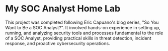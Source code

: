 # My SOC Analyst Home Lab
This project was completed following Eric Capuano's blog series, "So You Want to Be a SOC Analyst?". It involved hands-on experience in setting up, running, and analyzing security tools and processes fundamental to the role of a SOC Analyst, providing practical skills in threat detection, incident response, and proactive cybersecurity operations.
